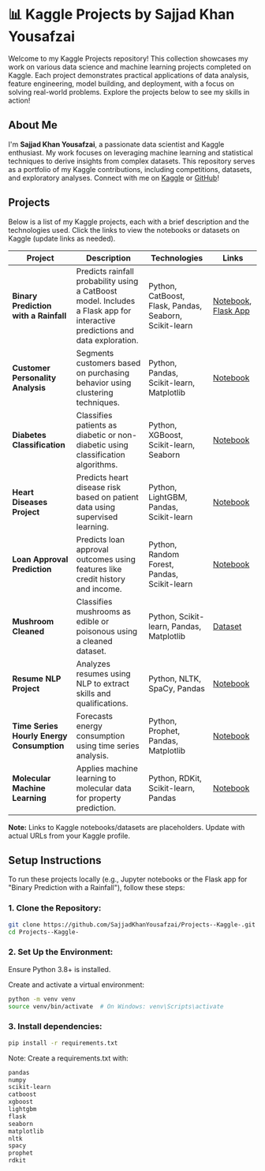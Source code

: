 # 📊 Kaggle Projects by Sajjad Khan Yousafzai

Welcome to my Kaggle Projects repository! This collection showcases my work on various data science and machine learning projects completed on Kaggle. Each project demonstrates practical applications of data analysis, feature engineering, model building, and deployment, with a focus on solving real-world problems. Explore the projects below to see my skills in action!

## About Me
I'm **Sajjad Khan Yousafzai**, a passionate data scientist and Kaggle enthusiast. My work focuses on leveraging machine learning and statistical techniques to derive insights from complex datasets. This repository serves as a portfolio of my Kaggle contributions, including competitions, datasets, and exploratory analyses. Connect with me on [Kaggle](https://www.kaggle.com/SajjadKhanYousafzai) or [GitHub](https://github.com/SajjadKhanYousafzai)!

## Projects

Below is a list of my Kaggle projects, each with a brief description and the technologies used. Click the links to view the notebooks or datasets on Kaggle (update links as needed).

| Project                            | Description                                                                 | Technologies                                                 | Links                     |
|------------------------------------|-----------------------------------------------------------------------------|--------------------------------------------------------------|---------------------------|
| **Binary Prediction with a Rainfall**  | Predicts rainfall probability using a CatBoost model. Includes a Flask app for interactive predictions and data exploration. | Python, CatBoost, Flask, Pandas, Seaborn, Scikit-learn        | [Notebook](#), [Flask App](#)   |
| **Customer Personality Analysis**   | Segments customers based on purchasing behavior using clustering techniques. | Python, Pandas, Scikit-learn, Matplotlib                      | [Notebook](#)             |
| **Diabetes Classification**         | Classifies patients as diabetic or non-diabetic using classification algorithms. | Python, XGBoost, Scikit-learn, Seaborn                        | [Notebook](#)             |
| **Heart Diseases Project**          | Predicts heart disease risk based on patient data using supervised learning. | Python, LightGBM, Pandas, Scikit-learn                        | [Notebook](#)             |
| **Loan Approval Prediction**       | Predicts loan approval outcomes using features like credit history and income. | Python, Random Forest, Pandas, Scikit-learn                   | [Notebook](#)             |
| **Mushroom Cleaned**                | Classifies mushrooms as edible or poisonous using a cleaned dataset.         | Python, Scikit-learn, Pandas, Matplotlib                      | [Dataset](#)              |
| **Resume NLP Project**             | Analyzes resumes using NLP to extract skills and qualifications.             | Python, NLTK, SpaCy, Pandas                                  | [Notebook](#)             |
| **Time Series Hourly Energy Consumption** | Forecasts energy consumption using time series analysis.                    | Python, Prophet, Pandas, Matplotlib                           | [Notebook](#)             |
| **Molecular Machine Learning**     | Applies machine learning to molecular data for property prediction.          | Python, RDKit, Scikit-learn, Pandas                           | [Notebook](#)             |

**Note:** Links to Kaggle notebooks/datasets are placeholders. Update with actual URLs from your Kaggle profile.

## Setup Instructions

To run these projects locally (e.g., Jupyter notebooks or the Flask app for "Binary Prediction with a Rainfall"), follow these steps:

### 1. Clone the Repository:

```bash
git clone https://github.com/SajjadKhanYousafzai/Projects--Kaggle-.git
cd Projects--Kaggle-
```
### 2. Set Up the Environment:
Ensure Python 3.8+ is installed.

Create and activate a virtual environment:
```bash
python -m venv venv
source venv/bin/activate  # On Windows: venv\Scripts\activate
```
### 3. Install dependencies:
```bash
pip install -r requirements.txt
```
Note: Create a requirements.txt with:
```txt
pandas
numpy
scikit-learn
catboost
xgboost
lightgbm
flask
seaborn
matplotlib
nltk
spacy
prophet
rdkit
```

